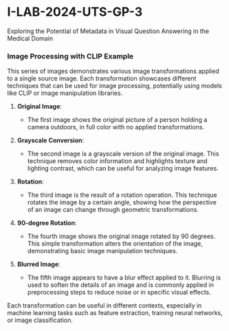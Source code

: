 # I-LAB-2024-UTS-GP-3
Exploring the Potential of Metadata in Visual Question Answering in the Medical Domain
### Image Processing with CLIP Example

This series of images demonstrates various image transformations applied to a single source image. Each transformation showcases different techniques that can be used for image processing, potentially using models like CLIP or image manipulation libraries.

1. **Original Image**: 
   - The first image shows the original picture of a person holding a camera outdoors, in full color with no applied transformations. 

2. **Grayscale Conversion**:
   - The second image is a grayscale version of the original image. This technique removes color information and highlights texture and lighting contrast, which can be useful for analyzing image features.

3. **Rotation**:
   - The third image is the result of a rotation operation. This technique rotates the image by a certain angle, showing how the perspective of an image can change through geometric transformations.

4. **90-degree Rotation**:
   - The fourth image shows the original image rotated by 90 degrees. This simple transformation alters the orientation of the image, demonstrating basic image manipulation techniques.

5. **Blurred Image**:
   - The fifth image appears to have a blur effect applied to it. Blurring is used to soften the details of an image and is commonly applied in preprocessing steps to reduce noise or in specific visual effects.

Each transformation can be useful in different contexts, especially in machine learning tasks such as feature extraction, training neural networks, or image classification.
